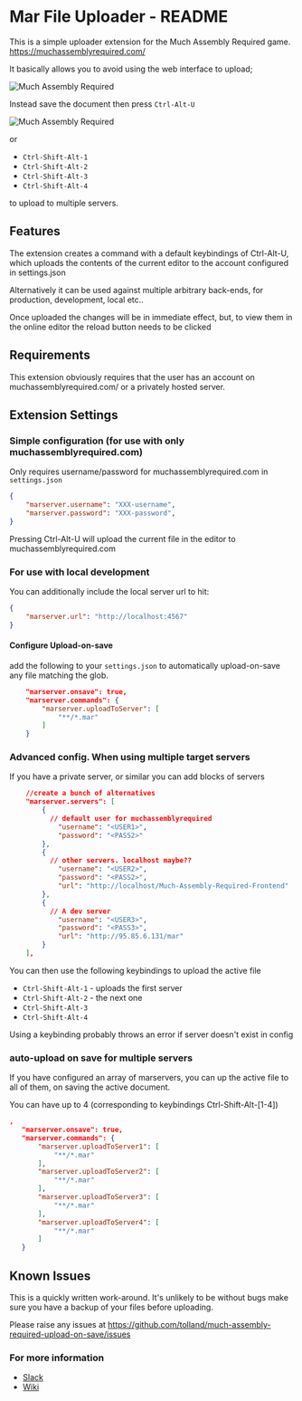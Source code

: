
# Mar File Uploader - README

This is a simple uploader extension for the Much Assembly Required game.
https://muchassemblyrequired.com/

It basically allows you to avoid using the web interface to upload;

![Much Assembly Required](https://i.imgur.com/wlGOKxW.png?1)

Instead save the document then press `Ctrl-Alt-U`

![Much Assembly Required](https://i.imgur.com/bx4wTnf.png)

or 

* `Ctrl-Shift-Alt-1` 
* `Ctrl-Shift-Alt-2` 
* `Ctrl-Shift-Alt-3`
* `Ctrl-Shift-Alt-4`

to upload to multiple servers.

## Features

The extension creates a command with a default keybindings of Ctrl-Alt-U, which 
uploads the contents of the current editor to the account configured in 
settings.json

Alternatively it can be used against multiple arbitrary back-ends, for production,
development, local etc..

Once uploaded the changes will be in immediate effect, but, to view them in the online editor the reload button needs to be clicked

## Requirements

This extension obviously requires that the user has an account on 
muchassemblyrequired.com/ or a privately hosted server.

## Extension Settings

### Simple configuration (for use with only muchassemblyrequired.com)

Only requires username/password for muchassemblyrequired.com in `settings.json`

```json
{
    "marserver.username": "XXX-username",
    "marserver.password": "XXX-password",
}
```
Pressing Ctrl-Alt-U will upload the current file in the editor to muchassemblyrequired.com

### For use with local development
You can additionally include the local server url to hit:
```json
{
    "marserver.url": "http://localhost:4567"
}
```

#### Configure Upload-on-save

add the following to your `settings.json` to automatically upload-on-save any file matching the glob.

```json
    "marserver.onsave": true,
    "marserver.commands": {
        "marserver.uploadToServer": [
            "**/*.mar"
        ]
    }

```

### Advanced config. When using multiple target servers

If you have a private server, or similar you can add blocks of servers

```json
    //create a bunch of alternatives
    "marserver.servers": [
        {
          // default user for muchassemblyrequired
            "username": "<USER1>",
            "password": "<PASS2>"
        },
        {
          // other servers. localhost maybe??
            "username": "<USER2>",
            "password": "<PASS2>",
            "url": "http://localhost/Much-Assembly-Required-Frontend"
        },
        {
          // A dev server
            "username": "<USER3>",
            "password": "<PASS3>",
            "url": "http://95.85.6.131/mar"
        }
    ],
```

You can then use the following keybindings to upload the active file

* `Ctrl-Shift-Alt-1` - uploads the first server
* `Ctrl-Shift-Alt-2` - the next one
* `Ctrl-Shift-Alt-3`
* `Ctrl-Shift-Alt-4`
 
 Using a keybinding probably throws an error if server doesn't exist in config

 ### auto-upload on save for multiple servers

If you have configured an array of marservers, you can up the active file to all of them, on saving the active document.

You can have up to 4 (corresponding to keybindings Ctrl-Shift-Alt-[1-4])

 ```json
,
    "marserver.onsave": true,
    "marserver.commands": {
        "marserver.uploadToServer1": [
            "**/*.mar"
        ],
        "marserver.uploadToServer2": [
            "**/*.mar"
        ],
        "marserver.uploadToServer3": [
            "**/*.mar"
        ],
        "marserver.uploadToServer4": [
            "**/*.mar"
        ]
    }
 ```

## Known Issues

This is a quickly written work-around. It's unlikely to be without bugs
make sure you have a backup of your files before uploading.

Please raise any issues at https://github.com/tolland/much-assembly-required-upload-on-save/issues

### For more information

* [Slack](https://muchassemblyrequired.slack.com)
* [Wiki](https://github.com/simon987/Much-Assembly-Required/wiki)

